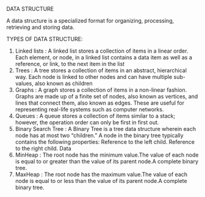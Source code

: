 DATA STRUCTURE

A data structure is a specialized format for organizing, processing, retrieving and storing data.

TYPES OF DATA STRUCTURE:

1) Linked lists :
  A linked list stores a collection of items in a linear order. Each element, or node, in a linked list contains a data item as well as a reference, or link, to the next item in the list
2) Trees :
  A tree stores a collection of items in an abstract, hierarchical way. Each node is linked to other nodes and can have multiple sub-values, also known as children
3) Graphs :
  A graph stores a collection of items in a non-linear fashion. Graphs are made up of a finite set of nodes, also known as vertices, and lines that connect them, also known as edges. These are useful for representing real-life systems such as computer networks.
4) Queues : 
  A queue stores a collection of items similar to a stack; however, the operation order can only be first in first out.
5) Binary Search Tree :
  A Binary Tree is a tree data structure wherein each node has at most two “children.”
  A node in the binary tree typically contains the following properties:
    Reference to the left child.
    Reference to the right child.
    Data
6) MinHeap :
  The root node has the minimum value.The value of each node is equal to or greater than the value of its parent node.A complete binary tree.
7) MaxHeap :
  The root node has the maximum value.The value of each node is equal to or less than the value of its parent node.A complete binary tree.
